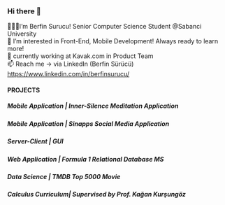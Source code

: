 ### Hi there 👋

<!--
**surucux/surucux** is a ✨ _special_ ✨ repository because its `README.md` (this file) appears on your GitHub profile.

Here are some ideas to get you started:

- 🔭 I’m currently working on ...
- 🌱 I’m currently learning ...
- 👯 I’m looking to collaborate on ...
- 🤔 I’m looking for help with ...
- 💬 Ask me about ...
- 📫 How to reach me: ...
- 😄 Pronouns: ...
- ⚡ Fun fact: ...
-->
👋👩‍💻I’m Berfin Surucu! Senior Computer Science Student @Sabanci University  <br>
👀 I’m interested in Front-End, Mobile Development! Always ready to learn more!<br>
👥 currently working at Kavak.com in Product Team <br>
📫 Reach me -> via LinkedIn (Berfin Sürücü) https://www.linkedin.com/in/berfinsurucu/


<h4>PROJECTS</h4>
<h5>Mobile Application | Inner-Silence Meditation Application</h5>
  
  
<h5>Mobile Application | Sinapps Social Media Application</h5>

  
<h5>Server-Client | GUI</h5>
  
<h5>Web Application | Formula 1 Relational Database MS</h5>

  
<h5>Data Science | TMDB Top 5000 Movie</h5>

  
<h5>Calculus Curriculum| Supervised by Prof. Kağan Kurşungöz</h5>
